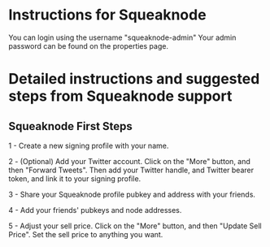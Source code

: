# Instructions for Squeaknode

You can login using the username "squeaknode-admin"
Your admin password can be found on the properties page.

# Detailed instructions and suggested steps from Squeaknode support

## Squeaknode First Steps
1 - Create a new signing profile with your name.

2 - (Optional) Add your Twitter account. Click on the "More" button, and then "Forward Tweets". Then add your Twitter handle, and Twitter bearer token, and link it to your signing profile.

3 - Share your Squeaknode profile pubkey and address with your friends.

4 - Add your friends' pubkeys and node addresses.

5 - Adjust your sell price. Click on the "More" button, and then "Update Sell Price". Set the sell price to anything you want.
